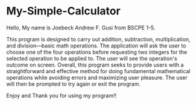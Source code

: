 # My-Simple-Calculator

Hello, My name is Joebeck Andrew F. Gusi from BSCPE 1-5.

This program is designed to carry out addition, subtraction, multiplication, and division—basic math operations. 
The application will ask the user to choose one of the four operations before requesting two integers for the selected 
operation to be applied to. The user will see the operation's outcome on screen. Overall, this program seeks to provide 
users with a straightforward and effective method for doing fundamental mathematical operations while avoiding errors and maximizing 
user pleasure. The user will then be prompted to try again or exit the program.

Enjoy and Thank you for using my program!!